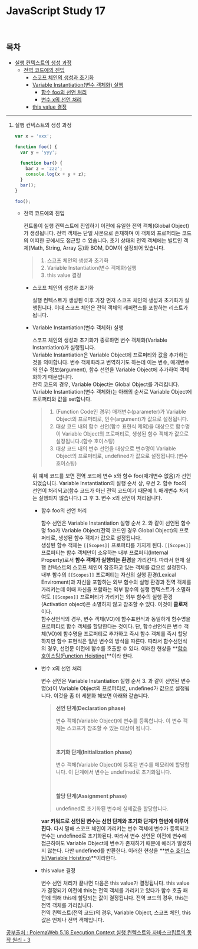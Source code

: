 # JavaScript Study 17

<br/>

## 목차

- [실행 컨텍스트의 생성 과정](#execution1)
  - [전역 코드에의 진입](#object1)
    - [스코프 체인의 생성과 초기화](#variable1)
    - [Variable Instantiation(변수 객체화) 실행](#variable2)
      - [함수 foo의 선언 처리](#func1)
      - [변수 x의 선언 처리](#func2)
    - [this value 결정](#variable3)

---

1. 실행 컨텍스트의 생성 과정<a id="execution1"></a>

   ```javascript
   var x = 'xxx';
   
   function foo() {
     var y = 'yyy';
     
     function bar() {
       bar z = 'zzz';
       console.log(x + y + z);
     }
     bar();
   }
   
   foo();
   ```

   - 전역 코드에의 진입<a id="object1"></a>

     컨트롤이 실행 컨텍스트에 진입하기 이전에 유일한 전역 객체(Global Object)가 생성됩니다. 전역 객체는 단일 사본으로 존재하며 이 객체의 프로퍼티는 코드의 어떠한 곳에서도 접근할 수 있습니다. 초기 상태의 전역 객체에는 빌트인 객체(Math, String, Array 등)와 BOM, DOM이 설정되어 있습니다.

     > 1. 스코프 체인의 생성과 초기화
     > 2. Variable Instantiation(변수 객체화)실행
     > 3. this value 결정

     - 스코프 체인의 생성과 초기화<a id="variable1"></a>

       실행 컨텍스트가 생성된 이후 가장 먼저 스코프 체인의 생성과 초기화가 실행됩니다. 이때 스코프 체인은 전역 객체의 레퍼런스를 포함하는 리스트가 됩니다.

     - Variable Instantiation(변수 객체화) 실행<a id="variablel2"></a>

       스코프 체인의 생성과 초기화가 종료하면 변수 객체화(Variable Instantiation)가 실행됩니다.<br/>Variable Instantiation은 Variable Object에 프로퍼티와 값을 추가하는 것을 의미합니다. 변수 객체화라고 변역하기도 하는데 이는 변수, 매개변수와 인수 정보(argument), 함수 선언을 Variable Object에 추가하여 객체화하기 때문입니다.<br/>전역 코드의 경우, Variable Object는 Global Object를 가리킵니다.<br/>Variable Instantiation(변수 객체화)는 아래의 순서로 Variable Object에 프로퍼티와 값을 set합니다.

       > 1. (Function Code인 경우) 매개변수(parameter)가 Variable Object의 프로퍼티로, 인수(argument)가 값으로 설정됩니다.
       > 2. 대상 코드 내의 함수 선언(함수 표현식 제외)을 대상으로 함수명이 Variable Object의 프로퍼티로, 생성된 함수 객체가 값으로 설정됩니다.(함수 호이스팅)
       > 3. 대상 코드 내의 변수 선언을 대상으로 변수명이 Variable Object의 프로퍼티로, undefined가 값으로 설정됩니다.(변수 호이스팅)

       위 예제 코드를 보면 전역 코드에 변수 x와 함수 foo(매개변수 없음)가 선언되었습니다. Variable Instantiation의 실행 순서 상, 우선 2. 함수 foo의 선언이 처리되고(함수 코드가 아닌 전역 코드이기 때문에 1. 매개변수 처리는 실행되지 않습니다.) 그 후 3. 변수 x의 선언이 처리됩니다.

       - 함수 foo의 선언 처리<a id="func1"></a>

         함수 선언은 Variable Instantiation 실행 순서 2. 와 같이 선언된 함수명 foo가 Variable Object(전역 코드인 경우 Global Object)의 프로퍼티로, 생성된 함수 객체가 값으로 설정됩니다.<br/>생성된 함수 객체는 `[[Scopes]]` 프로퍼티를 가지게 된다. `[[Scopes]]` 프로퍼티는 함수 객체만이 소유하는 내부 프로퍼티(Internal Property)로서 **함수 객체가 실행되는 환경**을 가리킨다. 따라서 현재 실행 컨텍스트의 스코프 체인이 참조하고 있는 객체를 값으로 설정한다. 내부 함수의 `[[Scopes]]` 프로퍼티는 자신의 실행 환경(Lexical Enviroment)과 자신을 포함하는 외부 함수의 실행 환경과 전역 객체를 가리키는데 이때 자신을 포함하는 외부 함수의 실행 컨텍스트가 소멸하여도 `[[Scopes]]` 프로퍼티가 가리키는 외부 함수의 실행 환경(Activation object)은 소멸하지 않고 참조할 수 있다. 이것이 **클로저**이다.<br/>함수선언식의 경우, 변수 객체(VO)에 함수표현식과 동일하게 함수명을 프로퍼티로 함수 객체를 할당한다는 것이다. 단, 함수선언식은 변수 객체(VO)에 함수명을 프로퍼티로 추가하고 즉시 함수 객체를 즉시 할당하지만 함수 표현식은 일반 변수의 방식을 따른다. 따라서 함수선언식의 경우, 선언문 이전에 함수를 호출할 수 있다. 이러한 현상을 **[함수 호이스팅(Function Hoisting)](https://poiemaweb.com/js-function#2-함수-호이스팅function-hoisting)**이라 한다.

       - 변수 x의 선언 처리<a id="func2"></a>

         변수 선언은 Variable Instantiation 실행 순서 3. 과 같이 선언된 변수명(x)이 Variable Object의 프로퍼티로, undefined가 값으로 설정됩니다. 이것을 좀 더 세분화 해보면 아래와 같습니다.

         > **선언 단계(Declaration phase)**
         >
         > 변수 객체(Variable Object)에 변수를 등록합니다. 이 변수 객체는 스코프가 참조할 수 있는 대상이 됩니다.
         >
         > <br/>
         >
         > **초기화 단계(Initialization phase)**
         >
         > 변수 객체(Variable Object)에 등록된 변수를 메모리에 할당합니다. 이 단계에서 변수는 undefined로 초기화됩니다.
         >
         > <br/>
         >
         > **할당 단계(Assignment phase)**
         >
         > undefined로 초기화된 변수에 실제값을 할당합니다.

         **var 키워드로 선언된 변수는 선언 단계와 초기화 단계가 한번에 이루어진다.** 다시 말해 스코프 체인이 가리키는 변수 객체에 변수가 등록되고 변수는 undefined로 초기화된다. 따라서 변수 선언문 이전에 변수에 접근하여도 Variable Object에 변수가 존재하기 때문에 에러가 발생하지 않는다. 다만 undefined를 반환한다. 이러한 현상을 **[변수 호이스팅(Variable Hoisting)](https://poiemaweb.com/js-data-type-variable#24-변수-호이스팅variable-hoisting)**이라한다.

       - this value 결정<a id="variable3"></a>

         변수 선언 처리가 끝나면 다음은 this value가 결정됩니다. this value가 결정되기 이전에 this는 전역 객체를 가리키고 있다가 함수 호출 패턴에 의해 this에 할당되는 값이 결정됩니다. 전역 코드의 경우, this는 전역 객체를 가리킵니다.<br/>전역 컨텍스트(전역 코드)의 경우, Variable Object, 스코프 체인, this 값은 언제나 전역 객체입니다.

[공부출처 : PoiemaWeb 5.18 Execution Context 실행 컨텍스트와 자바스크립트의 동작 원리 - 3](https://poiemaweb.com/js-execution-context)